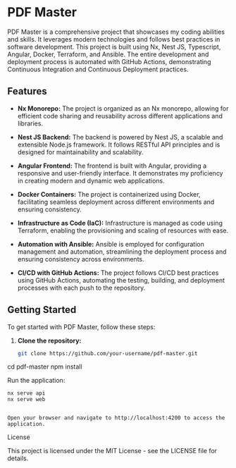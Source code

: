 # PDF Master

PDF Master is a comprehensive project that showcases my coding abilities and skills. It leverages modern technologies and follows best practices in software development. This project is built using Nx, Nest JS, Typescript, Angular, Docker, Terraform, and Ansible. The entire development and deployment process is automated with GitHub Actions, demonstrating Continuous Integration and Continuous Deployment practices.

## Features

- **Nx Monorepo:** The project is organized as an Nx monorepo, allowing for efficient code sharing and reusability across different applications and libraries.

- **Nest JS Backend:** The backend is powered by Nest JS, a scalable and extensible Node.js framework. It follows RESTful API principles and is designed for maintainability and scalability.

- **Angular Frontend:** The frontend is built with Angular, providing a responsive and user-friendly interface. It demonstrates my proficiency in creating modern and dynamic web applications.

- **Docker Containers:** The project is containerized using Docker, facilitating seamless deployment across different environments and ensuring consistency.

- **Infrastructure as Code (IaC):** Infrastructure is managed as code using Terraform, enabling the provisioning and scaling of resources with ease.

- **Automation with Ansible:** Ansible is employed for configuration management and automation, streamlining the deployment process and ensuring consistency across environments.

- **CI/CD with GitHub Actions:** The project follows CI/CD best practices using GitHub Actions, automating the testing, building, and deployment processes with each push to the repository.

## Getting Started

To get started with PDF Master, follow these steps:

1. **Clone the repository:**
   ```bash
   git clone https://github.com/your-username/pdf-master.git


cd pdf-master
npm install

Run the application:

    nx serve api
    nx serve web


    Open your browser and navigate to http://localhost:4200 to access the application.

License

This project is licensed under the MIT License - see the LICENSE file for details.
